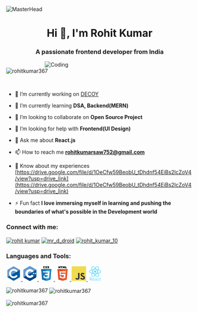 ![MasterHead](https://media.licdn.com/dms/image/C5612AQErLJQyuT4h2Q/article-inline_image-shrink_1500_2232/0/1624597705774?e=1715817600&v=beta&t=D5kQnHFk-SS9m4K52hQaWnz6nmTHrGMOkcJpEPtNpz4)
<h1 align="center">Hi 👋, I'm Rohit Kumar</h1>
<h3 align="center">A passionate frontend developer from India</h3>
<img align="right" alt="Coding" width="400" src="https://camo.githubusercontent.com/19db51af5f90f1b152bc0b9078f5fe97053955be5074f03f17019c70345bdcdb/68747470733a2f2f6d69726f2e6d656469756d2e636f6d2f6d61782f313336302f302a37513379765349765f7430696f4a2d5a2e676966">

<p align="left"> <img src="https://komarev.com/ghpvc/?username=rohitkumar367&label=Profile%20views&color=0e75b6&style=flat" alt="rohitkumar367" /> </p>

<p align="left"> <a href="https://twitter.com/" target="blank"><img src="https://img.shields.io/twitter/follow/?logo=twitter&style=for-the-badge" alt="" /></a> </p>

- 🔭 I’m currently working on [DECOY](https://github.com/manish011003/DECOYwebsrc)

- 🌱 I’m currently learning **DSA, Backend(MERN)**

- 👯 I’m looking to collaborate on **Open Source Project**

- 🤝 I’m looking for help with **Frontend(UI Design)**

- 💬 Ask me about **React.js**

- 📫 How to reach me **rohitkumarsaw752@gmail.com**

- 📄 Know about my experiences [https://drive.google.com/file/d/1OeCfw59BeobU_tDhdnf54EiBs2lcZoV4/view?usp=drive_link](https://drive.google.com/file/d/1OeCfw59BeobU_tDhdnf54EiBs2lcZoV4/view?usp=drive_link)

- ⚡ Fun fact **I love immersing myself in learning and pushing the boundaries of what's possible in the Development world**

<h3 align="left">Connect with me:</h3>
<p align="left">
<a href="https://linkedin.com/in/rohit kumar" target="blank"><img align="center" src="https://raw.githubusercontent.com/rahuldkjain/github-profile-readme-generator/master/src/images/icons/Social/linked-in-alt.svg" alt="rohit kumar" height="30" width="40" /></a>
<a href="https://instagram.com/mr_d_droid" target="blank"><img align="center" src="https://raw.githubusercontent.com/rahuldkjain/github-profile-readme-generator/master/src/images/icons/Social/instagram.svg" alt="mr_d_droid" height="30" width="40" /></a>
<a href="https://www.leetcode.com/rohit_kumar_10" target="blank"><img align="center" src="https://raw.githubusercontent.com/rahuldkjain/github-profile-readme-generator/master/src/images/icons/Social/leet-code.svg" alt="rohit_kumar_10" height="30" width="40" /></a>
</p>

<h3 align="left">Languages and Tools:</h3>
<p align="left"> <a href="https://www.cprogramming.com/" target="_blank" rel="noreferrer"> <img src="https://raw.githubusercontent.com/devicons/devicon/master/icons/c/c-original.svg" alt="c" width="40" height="40"/> </a> <a href="https://www.w3schools.com/cpp/" target="_blank" rel="noreferrer"> <img src="https://raw.githubusercontent.com/devicons/devicon/master/icons/cplusplus/cplusplus-original.svg" alt="cplusplus" width="40" height="40"/> </a> <a href="https://www.w3schools.com/css/" target="_blank" rel="noreferrer"> <img src="https://raw.githubusercontent.com/devicons/devicon/master/icons/css3/css3-original-wordmark.svg" alt="css3" width="40" height="40"/> </a> <a href="https://www.w3.org/html/" target="_blank" rel="noreferrer"> <img src="https://raw.githubusercontent.com/devicons/devicon/master/icons/html5/html5-original-wordmark.svg" alt="html5" width="40" height="40"/> </a> <a href="https://developer.mozilla.org/en-US/docs/Web/JavaScript" target="_blank" rel="noreferrer"> <img src="https://raw.githubusercontent.com/devicons/devicon/master/icons/javascript/javascript-original.svg" alt="javascript" width="40" height="40"/> </a> <a href="https://reactjs.org/" target="_blank" rel="noreferrer"> <img src="https://raw.githubusercontent.com/devicons/devicon/master/icons/react/react-original-wordmark.svg" alt="react" width="40" height="40"/> </a> </p>

<p><img align="left" src="https://github-readme-stats.vercel.app/api/top-langs?username=rohitkumar367&show_icons=true&locale=en&layout=compact" alt="rohitkumar367" /></p>

<p>&nbsp;<img align="center" src="https://github-readme-stats.vercel.app/api?username=rohitkumar367&show_icons=true&locale=en" alt="rohitkumar367" /></p>

<p><img align="center" src="https://github-readme-streak-stats.herokuapp.com/?user=rohitkumar367&" alt="rohitkumar367" /></p>

